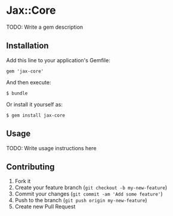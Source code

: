 # Jax::Core

TODO: Write a gem description

## Installation

Add this line to your application's Gemfile:

    gem 'jax-core'

And then execute:

    $ bundle

Or install it yourself as:

    $ gem install jax-core

## Usage

TODO: Write usage instructions here

## Contributing

1. Fork it
2. Create your feature branch (`git checkout -b my-new-feature`)
3. Commit your changes (`git commit -am 'Add some feature'`)
4. Push to the branch (`git push origin my-new-feature`)
5. Create new Pull Request
